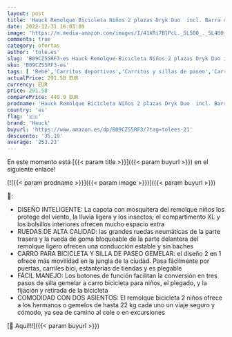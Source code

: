 ```yaml
---
layout: post
title: 'Hauck Remolque Bicicleta Niños 2 plazas Dryk Duo  incl. Barra de Tracción  XL  Rueda de Silla de Paseo y Bandera  Plegable  Remolque para Bici  Fijación Fácil  Uso como Silla de Paseo'
date: 2022-12-31 16:03:09
image: 'https://m.media-amazon.com/images/I/41kRi7BlPcL._SL500_._SL400_.jpg'
comments: true
category: ofertas
author: 'tole.es'
slug: 'B09CZ55RF3-es Hauck Remolque Bicicleta Niños 2 plazas Dryk Duo incl....'
sku: 'B09CZ55RF3-es'
tags: [ 'Bebé','Carritos deportivos','Carritos y sillas de paseo','Carritos, sillas de paseo y accesorios','Remolques de bicicleta infantiles','Remolques de bicicleta infantiles y accesorios','Sillas de paseo ligeras','bicicleta','hauck','🇪🇸', ]
actualPrice: 291.58 EUR
currency: EUR
price: 291.58
comparePrice: 449.9 EUR
prodname: 'Hauck Remolque Bicicleta Niños 2 plazas Dryk Duo  incl. Barra de Tracción  XL  Rueda de Silla de Paseo y Bandera  Plegable  Remolque para Bici  Fijación Fácil  Uso como Silla de Paseo'
country: 'es'
flag: '🇪🇸'
brand: 'Hauck'
buyurl: 'https://www.amazon.es/dp/B09CZ55RF3/?tag=tolees-21'
descuento: '35.19'
average: '253.23'
---
```


En este momento está [{{< param title >}}]({{< param buyurl >}}) en el siguiente enlace!

[![{{< param prodname >}}]({{< param image >}})]({{< param buyurl >}})

🔎:

- DISEÑO INTELIGENTE: La capota con mosquitera del remolque niños los protege del viento, la lluvia ligera y los insectos; el compartimento XL y los bolsillos interiores ofrecen mucho espacio extra
- RUEDAS DE ALTA CALIDAD: las grandes ruedas neumáticas de la parte trasera y la rueda de goma bloqueable de la parte delantera del remolque ligero ofrecen una conducción estable y sin baches
- CARRO PARA BICICLETA Y SILLA DE PASEO GEMELAR: el diseño 2 en 1 ofrece más movilidad en la jungla de la ciudad. Pasa fácilmente por puertas, carriles bici, estanterías de tiendas y es plegable
- FÁCIL MANEJO: Los botones de función facilitan la conversión en tres pasos de silla gemelar a carro bicicleta para niños, el plegado, y la fijación y retirada de la bicicleta
- COMODIDAD CON DOS ASIENTOS: El remolque bicicleta 2 niños ofrece a los hermanos o gemelos de hasta 22 kg cada uno un viaje seguro y cómodo, ya sea de camino al cole o en excursiones

[🛒 Aquí!!!]({{< param buyurl >}})
